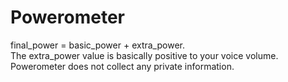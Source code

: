 # Powerometer
final_power = basic_power + extra_power.<br>
The extra_power value is basically positive to your voice volume.<br>
Powerometer does not collect any private information.
